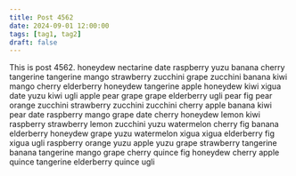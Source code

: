 ```yaml
---
title: Post 4562
date: 2024-09-01 12:00:00
tags: [tag1, tag2]
draft: false
---
```

This is post 4562.
honeydew
nectarine
date
raspberry
yuzu
banana
cherry
tangerine
tangerine
mango
strawberry
zucchini
grape
zucchini
banana
kiwi
mango
cherry
elderberry
honeydew
tangerine
apple
honeydew
kiwi
xigua
date
yuzu
kiwi
ugli
apple
pear
grape
grape
elderberry
ugli
pear
fig
pear
orange
zucchini
strawberry
zucchini
zucchini
cherry
apple
banana
kiwi
pear
date
raspberry
mango
grape
date
cherry
honeydew
lemon
kiwi
raspberry
strawberry
lemon
zucchini
yuzu
watermelon
cherry
fig
banana
elderberry
honeydew
grape
yuzu
watermelon
xigua
xigua
elderberry
fig
xigua
ugli
raspberry
orange
yuzu
apple
yuzu
grape
strawberry
tangerine
banana
tangerine
mango
grape
cherry
quince
fig
honeydew
cherry
apple
quince
tangerine
elderberry
quince
ugli
